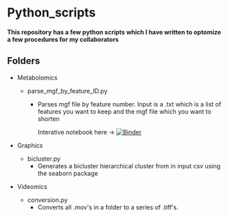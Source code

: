 # Python_scripts
#### This repository has a few python scripts which I have written to optomize a few procedures for my collaborators

## Folders
- Metabolomics
  - parse_mgf_by_feature_ID.py
    - Parses mgf file by feature number. Input is a .txt which is a list of features you want to keep and the mgf file which you want to shorten
      
      Interative notebook here -> [![Binder](https://mybinder.org/badge_logo.svg)](https://mybinder.org/v2/gh/Zquinlan/Python_scripts/HEAD?filepath=Metabalomics%2FFBMN_parse_mgf_by_ID.ipynb)

- Graphics
  - bicluster.py
    - Generates a bicluster hierarchical cluster from in input csv using the seaborn package

- Videomics
  - conversion.py
    - Converts all .mov's in a folder to a series of .tiff's. 
